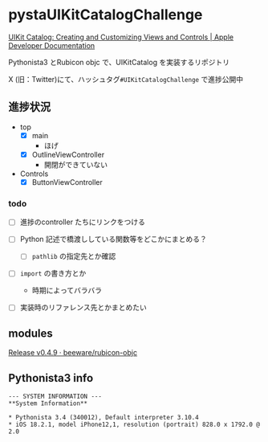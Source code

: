 # pystaUIKitCatalogChallenge

[UIKit Catalog: Creating and Customizing Views and Controls | Apple Developer Documentation](https://developer.apple.com/documentation/uikit/mac_catalyst/uikit_catalog_creating_and_customizing_views_and_controls?language=objc)

Pythonista3 とRubicon objc で、UIKitCatalog を実装するリポジトリ

X (旧：Twitter)にて、ハッシュタグ`#UIKitCatalogChallenge` で進捗公開中


## 進捗状況



- top
  - [x] main
    - ほげ
  - [x] OutlineViewController
    - 開閉ができていない
- Controls
  - [x] ButtonViewController

### todo

- [ ] 進捗のcontroller たちにリンクをつける
- [ ] Python 記述で橋渡ししている関数等をどこかにまとめる？
  - [ ] `pathlib` の指定先とか確認
- [ ] `import` の書き方とか
  - 時期によってバラバラ
- [ ] 実装時のリファレンス先とかまとめたい



## modules

[Release v0.4.9 · beeware/rubicon-objc](https://github.com/beeware/rubicon-objc/releases/tag/v0.4.9)


## Pythonista3 info

```
--- SYSTEM INFORMATION ---
**System Information**

* Pythonista 3.4 (340012), Default interpreter 3.10.4
* iOS 18.2.1, model iPhone12,1, resolution (portrait) 828.0 x 1792.0 @ 2.0
```


